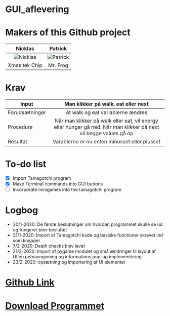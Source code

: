 # GUI_aflevering
# Makers of this Github project

Nicklas | Patrick
:------:|:------:
![Nicklas](https://avatars2.githubusercontent.com/u/44356711?s=64&v=64)|![Patrick](https://avatars0.githubusercontent.com/u/44425816?s=64&v=64)|
Xmas tek Chip|Mr. Frog
# Krav
 | Input        | Man klikker på walk, eat eller next|
| ------------- |:-------------:|
| Forudsætninger| At walk og eat variablerne ændres |
| Procedure     | Når man klikker på walk eller eat, vil energy eller hunger gå ned. Når man klikker på next vil begge values gå op     |
| Resultat | Varablerne er nu enten minusset eller plusset |

# To-do list
- [x] Import Tamagotchi program
- [x] Make Terminal commands into GUI buttons
- [ ] Incorporate minigames into the tamagotchi program

# Logbog

- 30/1-2020:
De første beslutninger om hvordan programmet skulle se ud og fungerer blev besluttet
- 31/1-2020:
Import af Tamagotchi kode og basiske functioner skrevet ind som knapper 
- 7/2-2020:
Death checks blev lavet
- 21/2-2020:
Import af pygame modulet og små ændringer til layout af UI'en
petnavngivning og informations pop-up implementering
- 23/2-2020:
opsætning og importering af UI elementer 

# [Github Link](https://github.com/PatrickPLG/GUI_aflevering)
# [Download Programmet](https://github.com/PatrickPLG/GUI_aflevering/blob/master/Opgaver/petGUI.zip)
